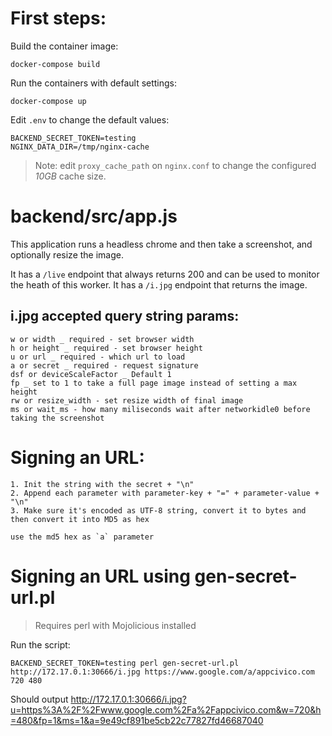 # First steps:

Build the container image:

    docker-compose build

Run the containers with default settings:

    docker-compose up

Edit `.env` to change the default values:

    BACKEND_SECRET_TOKEN=testing
    NGINX_DATA_DIR=/tmp/nginx-cache

> Note: edit `proxy_cache_path` on `nginx.conf` to change the configured *10GB* cache size.

# backend/src/app.js

This application runs a headless chrome and then take a screenshot, and optionally resize the image.


It has a `/live` endpoint that always returns 200 and can be used to monitor the heath of this worker.
It has a `/i.jpg` endpoint that returns the image.

## i.jpg accepted query string params:

    w or width _ required - set browser width
    h or height _ required - set browser height
    u or url _ required - which url to load
    a or secret _ required - request signature
    dsf or deviceScaleFactor _ Default 1
    fp _ set to 1 to take a full page image instead of setting a max height
    rw or resize_width - set resize width of final image
    ms or wait_ms - how many miliseconds wait after networkidle0 before taking the screenshot

# Signing an URL:

    1. Init the string with the secret + "\n"
    2. Append each parameter with parameter-key + "=" + parameter-value + "\n"
    3. Make sure it's encoded as UTF-8 string, convert it to bytes and then convert it into MD5 as hex

    use the md5 hex as `a` parameter

# Signing an URL using gen-secret-url.pl

> Requires perl with Mojolicious installed

Run the script:

    BACKEND_SECRET_TOKEN=testing perl gen-secret-url.pl http://172.17.0.1:30666/i.jpg https://www.google.com/a/appcivico.com 720 480

Should output http://172.17.0.1:30666/i.jpg?u=https%3A%2F%2Fwww.google.com%2Fa%2Fappcivico.com&w=720&h=480&fp=1&ms=1&a=9e49cf891be5cb22c77827fd46687040


